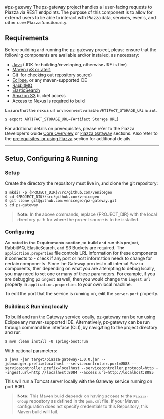 #pz-gateway
The pz-gateway project handles all user-facing requests to Piazza via REST endpoints. The purpose of this component is to allow for external users to be able to interact with Piazza data, services, events, and other core Piazza functionality.

## Requirements
Before building and running the pz-gateway project, please ensure that the following components are available and/or installed, as necessary:
- [Java](http://www.oracle.com/technetwork/java/javase/downloads/index.html) (JDK for building/developing, otherwise JRE is fine)
- [Maven (v3 or later)](https://maven.apache.org/install.html)
- [Git](https://git-scm.com/book/en/v2/Getting-Started-Installing-Git) (for checking out repository source)
- [Eclipse](https://www.eclipse.org/downloads/), or any maven-supported IDE
- [RabbitMQ](https://www.rabbitmq.com/download.html)
- [ElasticSearch](https://www.elastic.co/)
- [Amazon S3](https://docs.aws.amazon.com/AmazonS3/latest/gsg/GetStartedWithS3.html) bucket access
- Access to Nexus is required to build

Ensure that the nexus url environment variable `ARTIFACT_STORAGE_URL` is set:

	$ export ARTIFACT_STORAGE_URL={Artifact Storage URL}

For additional details on prerequisites, please refer to the Piazza Developer's Guide [Core Overview](https://github.com/venicegeo/pz-docs/blob/master/documents/devguide/02-pz-core.md) or [Piazza Gateway](https://github.com/venicegeo/pz-docs/blob/master/documents/devguide/07-pz-gateway.md) sections. Also refer to the [prerequisites for using Piazza](https://github.com/venicegeo/pz-docs/blob/master/documents/devguide/03-jobs.md) section for additional details.


***
## Setup, Configuring & Running

### Setup
Create the directory the repository must live in, and clone the git repository:

    $ mkdir -p {PROJECT_DIR}/src/github.com/venicegeo
	$ cd {PROJECT_DIR}/src/github.com/venicegeo
    $ git clone git@github.com:venicegeo/pz-gateway.git
    $ cd pz-gateway

>__Note:__ In the above commands, replace {PROJECT_DIR} with the local directory path for where the project source is to be installed.

### Configuring
As noted in the Requirements section, to build and run this project, RabbitMQ, ElasticSearch, and S3 Buckets are required. The `application.properties` file controls URL information for these components it connects to - check if any port or host information needs to change for certain components. Since the Gateway proxies to all internal Piazza components, then depending on what you are attempting to debug locally, you may need to set one or many of these parameters. For example, if you are debugging `pz-ingest` as well, then you would change the `ingest.url` property in `application.properties` to your own local machine.

To edit the port that the service is running on, edit the `server.port` property.

### Building & Running locally

To build and run the Gateway service locally, pz-gateway can be run using Eclipse any maven-supported IDE. Alternatively, pz-gateway can be run through command line interface (CLI), by navigating to the project directory and run:

    $ mvn clean install -U spring-boot:run

With optional parameters:

	$ java -jar target/piazza-gateway-1.0.0.jar --jobmanager.prefix=localhost --servicecontroller.port=8088 --servicecontroller.prefix=localhost --servicecontroller.protocol=http --ingest.url=http://localhost:8084 --access.url=http://localhost:8085

This will run a Tomcat server locally with the Gateway service running on port 8081.

> __Note:__ This Maven build depends on having access to the `Piazza-Group` repository as defined in the `pom.xml` file. If your Maven configuration does not specify credentials to this Repository, this Maven build will fail.

